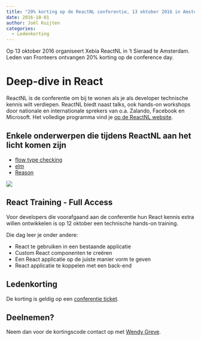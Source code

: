 ```yaml
---
title: "20% korting op de ReactNL conferentie, 13 oktober 2016 in Amsterdam"
date: 2016-10-01
author: Joël Kuijten
categories: 
  - Ledenkorting
---
```

Op 13 oktober 2016 organiseert Xebia ReactNL in ‘t Sieraad te Amsterdam. Leden van Fronteers ontvangen 20% korting op de conference day.

# Deep-dive in React

ReactNL is de conferentie om bij te wonen als je als developer technische kennis wilt verdiepen. ReactNL biedt naast talks, ook hands-on workshops door nationale en internationale sprekers van o.a. Zalando, Facebook en Microsoft.
Het volledige programma vind je [op de ReactNL website](http://reactnl.org/#program).

## Enkele onderwerpen die tijdens ReactNL aan het licht komen zijn

* [flow type checking](https://flowtype.org/)
* [elm](http://elm-lang.org/)
* [Reason](https://facebook.github.io/reason/)

![](https://fronteers.nl/_img/blog/2016/photo00138.jpg)

## React Training - Full Access

Voor developers die voorafgaand aan de conferentie hun React kennis extra willen ontwikkelen is op 12 oktober een technische hands-on training.

Die dag leer je onder andere:

* React te gebruiken in een bestaande applicatie
* Custom React componenten te creëren
* Een React applicatie op de juiste manier vorm te geven
* React applicatie te koppelen met een back-end

## Ledenkorting

De korting is geldig op een [conferentie ticket](https://www.eventbrite.com/e/reactnl-tickets-25828372357#tickets).

## Deelnemen?

Neem dan voor de kortingscode contact op met [Wendy Greve](mailto:wgreve@xebia.com).
